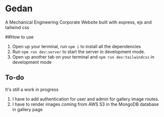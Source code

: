 # Gedan
A Mechanical Engineering Corporate Website built with express, ejs and tailwind css

##How to use
1. Open up your terminal, run `npm i` to install all the dependencies
2. Run `npm run dev:server` to start the server in development mode.
3. Open up another tab on your terminal and `npm run dev:tailwindcss` in development mode

## To-do
It's still a work in progress
1. I have to add authentication for user and admin for gallery image routes.
2. I have to render images coming from AWS S3 in the MongoDB database in gallery page
